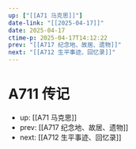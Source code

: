 ```yaml
---
up: ["[[A71 马克思]]"]
date-link: "[[2025-04-17]]"
date: 2025-04-17
ctime-p: 2025-04-17T14:12:22
prev: "[[A717 纪念地、故居、遗物]]"
next: "[[A712 生平事迹、回忆录]]"
---
```


# A711 传记

- up: [[A71 马克思]]
- prev: [[A717 纪念地、故居、遗物]]
- next: [[A712 生平事迹、回忆录]]
